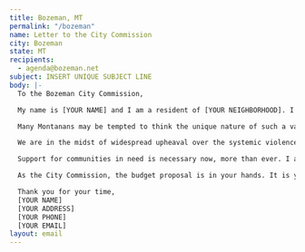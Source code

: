 ```yaml
---
title: Bozeman, MT
permalink: "/bozeman"
name: Letter to the City Commission
city: Bozeman
state: MT
recipients:
  - agenda@bozeman.net
subject: INSERT UNIQUE SUBJECT LINE
body: |-
  To the Bozeman City Commission,

  My name is [YOUR NAME] and I am a resident of [YOUR NEIGHBORHOOD]. I am writing to demand that the City Commission adopts a budget that prioritizes community well-being and redirects funding away from the police.

  Many Montanans may be tempted to think the unique nature of such a vast, yet sparsely-populated state minimizes the likelihood of police brutality in our small city communities. However, as reported by the Billings Gazette last year, Montana ranked ninth in killings by police per capita. In 2017, the Great Falls Tribune reported Montana police killings reached a total higher than the previous six years. These figures are alarming, but don’t tell the full story. Under Montana Code § 2-6-102 and Article II, Section 10 of the Montana Constitution, police disciplinary records are exempt from disclosure if there is an “individual privacy interest that clearly exceeds the merits of public disclosure.” Montana police forces operate within a culture of impunity, and as the members of the communities they are supposed to be protecting, we can’t even begin to grasp the scope of their violence.

  We are in the midst of widespread upheaval over the systemic violence of policing. Empty gestures and suggestions of “reform” are inadequate and unacceptable. I am demanding that real change be made to the way this city allocates its resources.

  Support for communities in need is necessary now, more than ever. I am demanding that the City Commission meaningfully defund the Bozeman Police Department. I join the calls of those across the country to defund the police. I am demanding a budget that adequately and effectively meets the needs of at-risk Bozeman residents during this trying and uncertain time. I am demanding a budget that supports community wellbeing, rather than empowering the police forces that tear them apart.

  As the City Commission, the budget proposal is in your hands. It is your duty to represent your constituents. I am urging you to completely revise the budget for the 2020-2021 fiscal year, and to fund the social programs proven to be more effective than policing at promoting community safety and equity. Have the courage to be a leader of the change this city, state, and country desperately needs.

  Thank you for your time,
  [YOUR NAME]
  [YOUR ADDRESS]
  [YOUR PHONE]
  [YOUR EMAIL]
layout: email
---
```

